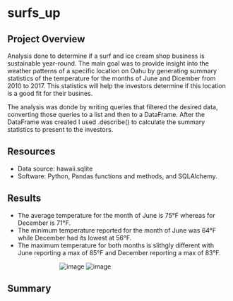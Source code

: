 # surfs_up
## Project Overview
Analysis done to determine if a surf and ice cream shop business is sustainable year-round. The main goal was to provide insight into the weather patterns of a specific location on Oahu by generating summary statistics of the temperature for the months of June and Dicember from 2010 to 2017. This statistics will help the investors determine if this location is a good fit for their busines. 

The analysis was donde by writing queries that filtered the desired data, converting those queries to a list and then to a DataFrame. After the DataFrame was created I used .describe() to calculate the summary statistics to present to the investors.

## Resources
- Data source: hawaii.sqlite
- Software: Python, Pandas functions and methods, and SQLAlchemy.

## Results
- The average temperature for the month of June is 75°F whereas for December is 71°F.
- The minimum temperature reported for the month of June was 64°F while December had its lowest at 56°F.
- The maximum temperature for both months is slithgly different with June reporting a max of 85°F and December reporting a max of 83°F. 

&nbsp;&nbsp;&nbsp;&nbsp;&nbsp;&nbsp;&nbsp;&nbsp;&nbsp;&nbsp;&nbsp;&nbsp;&nbsp;&nbsp;&nbsp;&nbsp;&nbsp;&nbsp;&nbsp;&nbsp;&nbsp;&nbsp;&nbsp;&nbsp;&nbsp;&nbsp;&nbsp;&nbsp;&nbsp;&nbsp;![image](https://user-images.githubusercontent.com/91766276/147394946-4d3ba55e-1732-4d46-9f53-da0d49c9936b.png) ![image](https://user-images.githubusercontent.com/91766276/147394952-4d7ee47e-6f79-4340-8134-7d189c1c6d92.png)

## Summary


